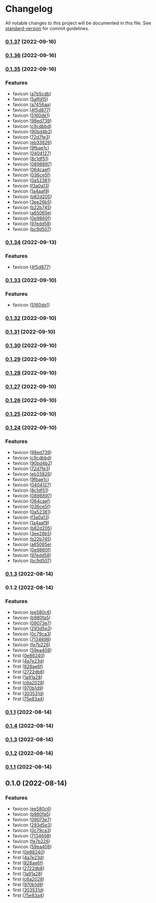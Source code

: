 # Changelog

All notable changes to this project will be documented in this file. See [standard-version](https://github.com/conventional-changelog/standard-version) for commit guidelines.

### [0.1.37](https://github.com/cocoplums/dekopon-design/compare/v0.1.36...v0.1.37) (2022-09-16)

### [0.1.36](https://github.com/cocoplums/dekopon-design/compare/v0.1.35...v0.1.36) (2022-09-16)

### [0.1.35](https://github.com/cocoplums/dekopon-design/compare/v0.1.3...v0.1.35) (2022-09-16)


### Features

* favicon ([a7b5cdb](https://github.com/cocoplums/dekopon-design/commit/a7b5cdbc85f8c8c3959a2240a99fb3b8017327b7))
* favicon ([5affd15](https://github.com/cocoplums/dekopon-design/commit/5affd1584d2e6821ebbb183c08058716c80f97ba))
* favicon ([a7456aa](https://github.com/cocoplums/dekopon-design/commit/a7456aac9e4a7d5c8c2ac6794213d11f718f85c9))
* favicon ([4f5d877](https://github.com/cocoplums/dekopon-design/commit/4f5d877d262ed03faef530c7c402df7f34712b14))
* favicon ([5160de1](https://github.com/cocoplums/dekopon-design/commit/5160de1c777347fb242ce6abb0e7f73ab4bdecfd))
* favicon ([98ed739](https://github.com/cocoplums/dekopon-design/commit/98ed739ffd3ff807beba21e6ff5282412c55cdfe))
* favicon ([c9cdbbd](https://github.com/cocoplums/dekopon-design/commit/c9cdbbd75789be17c274e7266bc090e1227e295b))
* favicon ([90bd4b2](https://github.com/cocoplums/dekopon-design/commit/90bd4b2b13f80d07dbb011a25302ab18105a20ea))
* favicon ([72d7fe3](https://github.com/cocoplums/dekopon-design/commit/72d7fe323861c7572eb58db3b859de289579d131))
* favicon ([eb33826](https://github.com/cocoplums/dekopon-design/commit/eb33826c9054b3a67c26b6b59ac7661ee850fcf9))
* favicon ([9fbae1c](https://github.com/cocoplums/dekopon-design/commit/9fbae1c66d24b24d7b1e1d3f24efaf0988e38fce))
* favicon ([0404127](https://github.com/cocoplums/dekopon-design/commit/0404127921a7a2add9032fa0a5d8b9b07a0eeec7))
* favicon ([8c1df51](https://github.com/cocoplums/dekopon-design/commit/8c1df51abbdc9af72137413e925000346043eb06))
* favicon ([0898897](https://github.com/cocoplums/dekopon-design/commit/089889713fe3c832ff2e7a48b0da9d7459b88bd6))
* favicon ([064caef](https://github.com/cocoplums/dekopon-design/commit/064caeff84916bc94df6e0985b626849dad652bc))
* favicon ([036ce5f](https://github.com/cocoplums/dekopon-design/commit/036ce5f393b77f10b4de27df6fd608426e9d162b))
* favicon ([0a52381](https://github.com/cocoplums/dekopon-design/commit/0a52381b8016253575580ab32bb1c244c67648e2))
* favicon ([f3a0a13](https://github.com/cocoplums/dekopon-design/commit/f3a0a1367b7ef657afeec848035ea608205840e2))
* favicon ([1a4aaf9](https://github.com/cocoplums/dekopon-design/commit/1a4aaf953b9d026cb62cf9e035f772a92ec7b3b2))
* favicon ([b82d205](https://github.com/cocoplums/dekopon-design/commit/b82d2055c862955e57eabe35d6c2f99727dcadff))
* favicon ([3ee26b5](https://github.com/cocoplums/dekopon-design/commit/3ee26b5f97ae8c53d482d93ed70f6496ad075713))
* favicon ([b22b745](https://github.com/cocoplums/dekopon-design/commit/b22b74599befd6a8e89ea0db3a0452efc1652c84))
* favicon ([a65065e](https://github.com/cocoplums/dekopon-design/commit/a65065ede3bd3f116dd159e01a15513cccd26a96))
* favicon ([0e9860f](https://github.com/cocoplums/dekopon-design/commit/0e9860ff52265eb5edc11a677dc617d7d677f52a))
* favicon ([97edd58](https://github.com/cocoplums/dekopon-design/commit/97edd5814539d8df3d3e3bbd34183028fb389e0c))
* favicon ([bc9d507](https://github.com/cocoplums/dekopon-design/commit/bc9d50762b2013ba138f7e51fc59a7e0afa09843))

### [0.1.34](https://github.com/cocoplums/dekopon-design/compare/v0.1.33...v0.1.34) (2022-09-13)


### Features

* favicon ([4f5d877](https://github.com/cocoplums/dekopon-design/commit/4f5d877d262ed03faef530c7c402df7f34712b14))

### [0.1.33](https://github.com/cocoplums/dekopon-design/compare/v0.1.32...v0.1.33) (2022-09-10)


### Features

* favicon ([5160de1](https://github.com/cocoplums/dekopon-design/commit/5160de1c777347fb242ce6abb0e7f73ab4bdecfd))

### [0.1.32](https://github.com/cocoplums/dekopon-design/compare/v0.1.31...v0.1.32) (2022-09-10)

### [0.1.31](https://github.com/cocoplums/dekopon-design/compare/v0.1.30...v0.1.31) (2022-09-10)

### [0.1.30](https://github.com/cocoplums/dekopon-design/compare/v0.1.29...v0.1.30) (2022-09-10)

### [0.1.29](https://github.com/cocoplums/dekopon-design/compare/v0.1.28...v0.1.29) (2022-09-10)

### [0.1.28](https://github.com/cocoplums/dekopon-design/compare/v0.1.27...v0.1.28) (2022-09-10)

### [0.1.27](https://github.com/cocoplums/dekopon-design/compare/v0.1.26...v0.1.27) (2022-09-10)

### [0.1.26](https://github.com/cocoplums/dekopon-design/compare/v0.1.25...v0.1.26) (2022-09-10)

### [0.1.25](https://github.com/cocoplums/dekopon-design/compare/v0.1.24...v0.1.25) (2022-09-10)

### [0.1.24](https://github.com/cocoplums/dekopon-design/compare/v0.1.3...v0.1.24) (2022-09-10)


### Features

* favicon ([98ed739](https://github.com/cocoplums/dekopon-design/commit/98ed739ffd3ff807beba21e6ff5282412c55cdfe))
* favicon ([c9cdbbd](https://github.com/cocoplums/dekopon-design/commit/c9cdbbd75789be17c274e7266bc090e1227e295b))
* favicon ([90bd4b2](https://github.com/cocoplums/dekopon-design/commit/90bd4b2b13f80d07dbb011a25302ab18105a20ea))
* favicon ([72d7fe3](https://github.com/cocoplums/dekopon-design/commit/72d7fe323861c7572eb58db3b859de289579d131))
* favicon ([eb33826](https://github.com/cocoplums/dekopon-design/commit/eb33826c9054b3a67c26b6b59ac7661ee850fcf9))
* favicon ([9fbae1c](https://github.com/cocoplums/dekopon-design/commit/9fbae1c66d24b24d7b1e1d3f24efaf0988e38fce))
* favicon ([0404127](https://github.com/cocoplums/dekopon-design/commit/0404127921a7a2add9032fa0a5d8b9b07a0eeec7))
* favicon ([8c1df51](https://github.com/cocoplums/dekopon-design/commit/8c1df51abbdc9af72137413e925000346043eb06))
* favicon ([0898897](https://github.com/cocoplums/dekopon-design/commit/089889713fe3c832ff2e7a48b0da9d7459b88bd6))
* favicon ([064caef](https://github.com/cocoplums/dekopon-design/commit/064caeff84916bc94df6e0985b626849dad652bc))
* favicon ([036ce5f](https://github.com/cocoplums/dekopon-design/commit/036ce5f393b77f10b4de27df6fd608426e9d162b))
* favicon ([0a52381](https://github.com/cocoplums/dekopon-design/commit/0a52381b8016253575580ab32bb1c244c67648e2))
* favicon ([f3a0a13](https://github.com/cocoplums/dekopon-design/commit/f3a0a1367b7ef657afeec848035ea608205840e2))
* favicon ([1a4aaf9](https://github.com/cocoplums/dekopon-design/commit/1a4aaf953b9d026cb62cf9e035f772a92ec7b3b2))
* favicon ([b82d205](https://github.com/cocoplums/dekopon-design/commit/b82d2055c862955e57eabe35d6c2f99727dcadff))
* favicon ([3ee26b5](https://github.com/cocoplums/dekopon-design/commit/3ee26b5f97ae8c53d482d93ed70f6496ad075713))
* favicon ([b22b745](https://github.com/cocoplums/dekopon-design/commit/b22b74599befd6a8e89ea0db3a0452efc1652c84))
* favicon ([a65065e](https://github.com/cocoplums/dekopon-design/commit/a65065ede3bd3f116dd159e01a15513cccd26a96))
* favicon ([0e9860f](https://github.com/cocoplums/dekopon-design/commit/0e9860ff52265eb5edc11a677dc617d7d677f52a))
* favicon ([97edd58](https://github.com/cocoplums/dekopon-design/commit/97edd5814539d8df3d3e3bbd34183028fb389e0c))
* favicon ([bc9d507](https://github.com/cocoplums/dekopon-design/commit/bc9d50762b2013ba138f7e51fc59a7e0afa09843))

### [0.1.3](https://github.com/cocoplums/dekopon-design/compare/v0.1.2...v0.1.3) (2022-08-14)

### 0.1.2 (2022-08-14)


### Features

* favicon ([ee580c6](https://github.com/cocoplums/dekopon-design/commit/ee580c6bd444705ab4966ca76173684e76dccf19))
* favicon ([b980fa5](https://github.com/cocoplums/dekopon-design/commit/b980fa58f7a904be7b26500c8210adaf82143fb4))
* favicon ([09073e7](https://github.com/cocoplums/dekopon-design/commit/09073e742eb55d5bdf12632f6a113a17ffe1b1e8))
* favicon ([293d5e3](https://github.com/cocoplums/dekopon-design/commit/293d5e3aad5d97aad5e746477a45447edf4da2a4))
* favicon ([0c79ca3](https://github.com/cocoplums/dekopon-design/commit/0c79ca3d9f99b8adee939ff0b3942973dd54b031))
* favicon ([7134698](https://github.com/cocoplums/dekopon-design/commit/71346980e16bff5345b7c2e2955704370a177845))
* favicon ([fe7b226](https://github.com/cocoplums/dekopon-design/commit/fe7b2267e286df3b61451181b4b015aca3ad6471))
* favicon ([59ea408](https://github.com/cocoplums/dekopon-design/commit/59ea4087b9bed532e93cce231e912ee262ca90e4))
* first ([0e88240](https://github.com/cocoplums/dekopon-design/commit/0e882403455956e399424dbf643494b8464ee9ab))
* first ([4a7e23d](https://github.com/cocoplums/dekopon-design/commit/4a7e23d79350e1d8d073ef02b47a2a1d7920c8d3))
* first ([828ae6f](https://github.com/cocoplums/dekopon-design/commit/828ae6fcd381f8984ad5b0ea34226374a78b3ff7))
* first ([2722db6](https://github.com/cocoplums/dekopon-design/commit/2722db6adfaf1bb8111bd45f278e48670ef1ce7b))
* first ([1a91a28](https://github.com/cocoplums/dekopon-design/commit/1a91a281ad59b6c921fd44886532d45d18bbb7a2))
* first ([c6a2028](https://github.com/cocoplums/dekopon-design/commit/c6a2028fe9f596c165ae0904fa548f2a071c283c))
* first ([970b1d9](https://github.com/cocoplums/dekopon-design/commit/970b1d9db1820f13cc12461b15bfb00c677375fe))
* first ([303531d](https://github.com/cocoplums/dekopon-design/commit/303531dfc2a53a21620be135f71811a25d95b45b))
* first ([75e83a4](https://github.com/cocoplums/dekopon-design/commit/75e83a46ff578a352d622201769d7061367033a2))

### [0.1.1](https://github.com/cocoplums/dekopon-design/compare/v0.1.4...v0.1.1) (2022-08-14)

### [0.1.4](https://github.com/cocoplums/dekopon-design/compare/v0.1.3...v0.1.4) (2022-08-14)

### [0.1.3](https://github.com/cocoplums/dekopon-design/compare/v0.1.2...v0.1.3) (2022-08-14)

### [0.1.2](https://github.com/cocoplums/dekopon-design/compare/v0.1.1...v0.1.2) (2022-08-14)

### [0.1.1](https://github.com/cocoplums/dekopon-design/compare/v0.1.0...v0.1.1) (2022-08-14)

## 0.1.0 (2022-08-14)


### Features

* favicon ([ee580c6](https://github.com/cocoplums/dekopon-design/commit/ee580c6bd444705ab4966ca76173684e76dccf19))
* favicon ([b980fa5](https://github.com/cocoplums/dekopon-design/commit/b980fa58f7a904be7b26500c8210adaf82143fb4))
* favicon ([09073e7](https://github.com/cocoplums/dekopon-design/commit/09073e742eb55d5bdf12632f6a113a17ffe1b1e8))
* favicon ([293d5e3](https://github.com/cocoplums/dekopon-design/commit/293d5e3aad5d97aad5e746477a45447edf4da2a4))
* favicon ([0c79ca3](https://github.com/cocoplums/dekopon-design/commit/0c79ca3d9f99b8adee939ff0b3942973dd54b031))
* favicon ([7134698](https://github.com/cocoplums/dekopon-design/commit/71346980e16bff5345b7c2e2955704370a177845))
* favicon ([fe7b226](https://github.com/cocoplums/dekopon-design/commit/fe7b2267e286df3b61451181b4b015aca3ad6471))
* favicon ([59ea408](https://github.com/cocoplums/dekopon-design/commit/59ea4087b9bed532e93cce231e912ee262ca90e4))
* first ([0e88240](https://github.com/cocoplums/dekopon-design/commit/0e882403455956e399424dbf643494b8464ee9ab))
* first ([4a7e23d](https://github.com/cocoplums/dekopon-design/commit/4a7e23d79350e1d8d073ef02b47a2a1d7920c8d3))
* first ([828ae6f](https://github.com/cocoplums/dekopon-design/commit/828ae6fcd381f8984ad5b0ea34226374a78b3ff7))
* first ([2722db6](https://github.com/cocoplums/dekopon-design/commit/2722db6adfaf1bb8111bd45f278e48670ef1ce7b))
* first ([1a91a28](https://github.com/cocoplums/dekopon-design/commit/1a91a281ad59b6c921fd44886532d45d18bbb7a2))
* first ([c6a2028](https://github.com/cocoplums/dekopon-design/commit/c6a2028fe9f596c165ae0904fa548f2a071c283c))
* first ([970b1d9](https://github.com/cocoplums/dekopon-design/commit/970b1d9db1820f13cc12461b15bfb00c677375fe))
* first ([303531d](https://github.com/cocoplums/dekopon-design/commit/303531dfc2a53a21620be135f71811a25d95b45b))
* first ([75e83a4](https://github.com/cocoplums/dekopon-design/commit/75e83a46ff578a352d622201769d7061367033a2))
